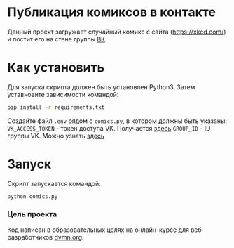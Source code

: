 # Публикация комиксов в контакте

Данный проект загружает случайный комикс с сайта (https://xkcd.com/) и постит его на стене группы [ВК](https://vk.com/).

# Как установить

Для запуска скрипта должен быть установлен Python3. Затем уставновите зависимости командой:
```bash
pip install -r requirements.txt
```
Создайте файл `.env` рядом с `comics.py`, в котором должны быть указаны:
`VK_ACCESS_TOKEN` - токен доступа VK. Получается [здесь](https://vk.com/dev/implicit_flow_user)
`GROUP_ID` - ID группы VK. Можно узнать [здесь](https://regvk.com/id/)

# Запуск

Скрипт запускается командой:
```bash
python comics.py
```

### Цель проекта

Код написан в образовательных целях на онлайн-курсе для веб-разработчиков [dvmn.org](https://dvmn.org/).
